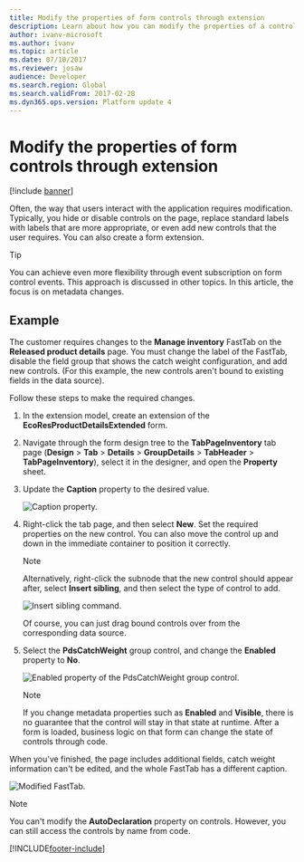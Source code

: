 ```yaml
---
title: Modify the properties of form controls through extension
description: Learn about how you can modify the properties of a control by using an extension, including a step-by-step example.
author: ivanv-microsoft
ms.author: ivanv
ms.topic: article
ms.date: 07/10/2017
ms.reviewer: josaw
audience: Developer
ms.search.region: Global
ms.search.validFrom: 2017-02-28
ms.dyn365.ops.version: Platform update 4
---
```


# Modify the properties of form controls through extension

[!include [banner](../includes/banner.md)]

Often, the way that users interact with the application requires modification. Typically, you hide or disable controls on the page, replace standard labels with labels that are more appropriate, or even add new controls that the user requires. You can also create a form extension. 

> [!TIP]
> You can achieve even more flexibility through event subscription on form control events. This approach is discussed in other topics. In this article, the focus is on metadata changes.

## Example

The customer requires changes to the **Manage inventory** FastTab on the **Released product details** page. You must change the label of the FastTab, disable the field group that shows the catch weight configuration, and add new controls. (For this example, the new controls aren't bound to existing fields in the data source).

Follow these steps to make the required changes.

1. In the extension model, create an extension of the **EcoResProductDetailsExtended** form.
2. Navigate through the form design tree to the **TabPageInventory** tab page (**Design** &gt; **Tab** &gt; **Details** &gt; **GroupDetails** &gt; **TabHeader** &gt; **TabPageInventory**), select it in the designer, and open the **Property** sheet.
3. Update the **Caption** property to the desired value.

    ![Caption property.](media/ModifyControlProperties01.jpg)

4. Right-click the tab page, and then select **New**. Set the required properties on the new control. You can also move the control up and down in the immediate container to position it correctly.

    > [!NOTE]
    > Alternatively, right-click the subnode that the new control should appear after, select **Insert sibling**, and then select the type of control to add.

    ![Insert sibling command.](media/ModifyControlProperties02.jpg)

    Of course, you can just drag bound controls over from the corresponding data source.

5. Select the **PdsCatchWeight** group control, and change the **Enabled** property to **No**.

    ![Enabled property of the PdsCatchWeight group control.](media/ModifyControlProperties03.jpg)

    > [!NOTE]
    > If you change metadata properties such as **Enabled** and **Visible**, there is no guarantee that the control will stay in that state at runtime. After a form is loaded, business logic on that form can change the state of controls through code.

When you've finished, the page includes additional fields, catch weight information can't be edited, and the whole FastTab has a different caption. 

![Modified FastTab.](media/ModifyControlProperties04.jpg)

> [!NOTE]
> You can't modify the **AutoDeclaration** property on controls. However, you can still access the controls by name from code. 


[!INCLUDE[footer-include](../../../includes/footer-banner.md)]
